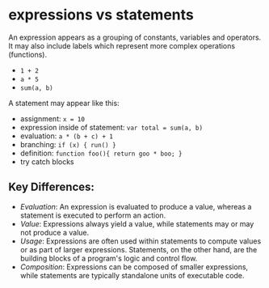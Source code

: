 # expressions vs statements

An expression appears as a grouping of constants, variables and operators. It may also include labels which represent more complex operations (functions).

- `1 + 2`
- `a * 5`
- `sum(a, b)`

A statement may appear like this:

- assignment: `x = 10`
- expression inside of statement: `var total = sum(a, b)`
- evaluation: `a * (b + c) + 1`
- branching: `if (x) { run() }`
- definition: `function foo(){ return goo * boo; }`
- try catch blocks

## Key Differences:

- _Evaluation_: An expression is evaluated to produce a value, whereas a statement is executed to perform an action.
- _Value_: Expressions always yield a value, while statements may or may not produce a value.
- _Usage_: Expressions are often used within statements to compute values or as part of larger expressions. Statements, on the other hand, are the building blocks of a program's logic and control flow.
- _Composition_: Expressions can be composed of smaller expressions, while statements are typically standalone units of executable code.
